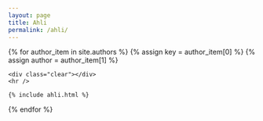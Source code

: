 ```yaml
---
layout: page
title: Ahli
permalink: /ahli/
---
```


<style>
.clear {
	clear: both;
	margin-bottom: 30px;
}
</style>



{% for author_item in site.authors %}
	{% assign key = author_item[0] %}
	{% assign author = author_item[1] %}

	<div class="clear"></div>
	<hr />

    {% include ahli.html %}

{% endfor %}
